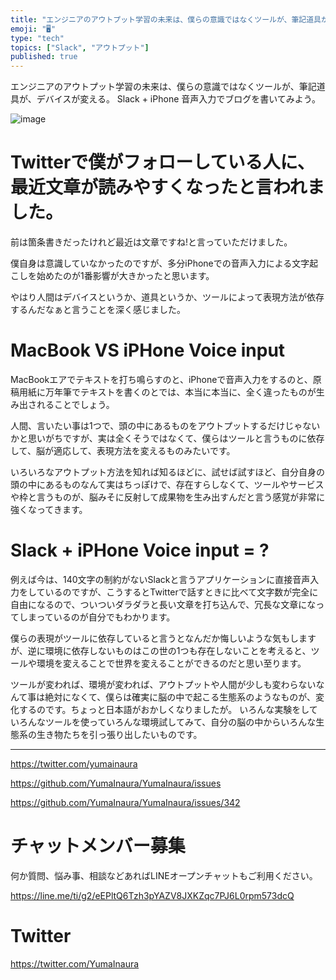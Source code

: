 ```yaml
---
title: "エンジニアのアウトプット学習の未来は、僕らの意識ではなくツールが、筆記道具が、デバイスが変える。 Slack + iPhone 音声入力でブ"
emoji: "🖥"
type: "tech"
topics: ["Slack", "アウトプット"]
published: true
---
```


エンジニアのアウトプット学習の未来は、僕らの意識ではなくツールが、筆記道具が、デバイスが変える。 Slack + iPhone 音声入力でブログを書いてみよう。

![image](https://user-images.githubusercontent.com/13635059/51071580-a8898100-1696-11e9-8d76-4d58c405c0f4.png)

# Twitterで僕がフォローしている人に、最近文章が読みやすくなったと言われました。

前は箇条書きだったけれど最近は文章ですね!と言っていただけました。

僕自身は意識していなかったのですが、多分iPhoneでの音声入力による文字起こしを始めたのが1番影響が大きかったと思います。

やはり人間はデバイスというか、道具というか、ツールによって表現方法が依存するんだなぁと言うことを深く感じました。

# MacBook VS iPHone Voice input

MacBookエアでテキストを打ち鳴らすのと、iPhoneで音声入力をするのと、原稿用紙に万年筆でテキストを書くのとでは、本当に本当に、全く違ったものが生み出されることでしょう。

人間、言いたい事は1つで、頭の中にあるものをアウトプットするだけじゃないかと思いがちですが、実は全くそうではなくて、僕らはツールと言うものに依存して、脳が適応して、表現方法を変えるものみたいです。

いろいろなアウトプット方法を知れば知るほどに、試せば試すほど、自分自身の頭の中にあるものなんて実はちっぽけで、存在すらしなくて、ツールやサービスや枠と言うものが、脳みそに反射して成果物を生み出すんだと言う感覚が非常に強くなってきます。

# Slack + iPHone Voice input = ?

例えば今は、140文字の制約がないSlackと言うアプリケーションに直接音声入力をしているのですが、こうするとTwitterで話すときに比べて文字数が完全に自由になるので、ついついダラダラと長い文章を打ち込んで、冗長な文章になってしまっているのが自分でもわかります。

僕らの表現がツールに依存していると言うとなんだか悔しいような気もしますが、逆に環境に依存しないものはこの世の1つも存在しないことを考えると、ツールや環境を変えることで世界を変えることができるのだと思い至ります。

ツールが変われば、環境が変われば、アウトプットや人間が少しも変わらないなんて事は絶対になくて、僕らは確実に脳の中で起こる生態系のようなものが、変化するのです。ちょっと日本語がおかしくなりましたが。
いろんな実験をしていろんなツールを使っていろんな環境試してみて、自分の脳の中からいろんな生態系の生き物たちを引っ張り出したいものです。


---

https://twitter.com/yumainaura

https://github.com/YumaInaura/YumaInaura/issues

https://github.com/YumaInaura/YumaInaura/issues/342








<!-- Update From Qiita API -->

# チャットメンバー募集


何か質問、悩み事、相談などあればLINEオープンチャットもご利用ください。

https://line.me/ti/g2/eEPltQ6Tzh3pYAZV8JXKZqc7PJ6L0rpm573dcQ





# Twitter


https://twitter.com/YumaInaura


<!-- Update From Qiita API -->


